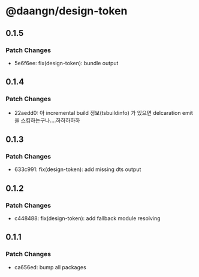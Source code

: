 # @daangn/design-token

## 0.1.5

### Patch Changes

- 5e6f6ee: fix(design-token): bundle output

## 0.1.4

### Patch Changes

- 22aedd0: 아 incremental build 정보(tsbuildinfo) 가 있으면 delcaration emit 을 스킵하는구나....하하하하하

## 0.1.3

### Patch Changes

- 633c991: fix(design-token): add missing dts output

## 0.1.2

### Patch Changes

- c448488: fix(design-token): add fallback module resolving

## 0.1.1

### Patch Changes

- ca656ed: bump all packages
